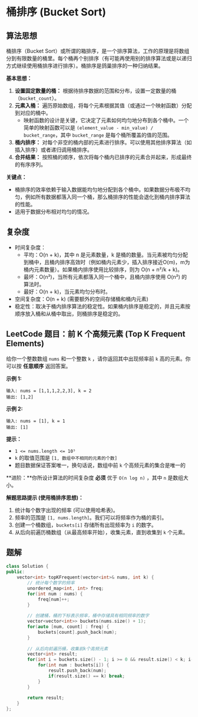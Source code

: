# 桶排序 (Bucket Sort)

## 算法思想

桶排序（Bucket Sort）或所谓的箱排序，是一个排序算法，工作的原理是将数组分到有限数量的桶里。每个桶再个别排序（有可能再使用别的排序算法或是以递归方式继续使用桶排序进行排序）。桶排序是鸽巢排序的一种归纳结果。

**基本思想：**

1.  **设置固定数量的桶：** 根据待排序数据的范围和分布，设置一定数量的桶（`bucket_count`）。
2.  **元素入桶：** 遍历原始数组，将每个元素根据其值（或通过一个映射函数）分配到对应的桶中。
    *   映射函数的设计是关键，它决定了元素如何均匀地分布到各个桶中。一个简单的映射函数可以是 `(element_value - min_value) / bucket_range`，其中 `bucket_range` 是每个桶所覆盖的值的范围。
3.  **桶内排序：** 对每个非空的桶内部的元素进行排序。可以使用其他排序算法（如插入排序）或者递归调用桶排序。
4.  **合并结果：** 按照桶的顺序，依次将每个桶内已排序的元素合并起来，形成最终的有序序列。

**关键点：**

*   桶排序的效率依赖于输入数据能均匀地分配到各个桶中。如果数据分布极不均匀，例如所有数据都落入同一个桶，那么桶排序的性能会退化到桶内排序算法的性能。
*   适用于数据分布相对均匀的情况。

## 复杂度

-   时间复杂度：
    -   平均：O(n + k)，其中 n 是元素数量，k 是桶的数量。当元素被均匀分配到桶中，且桶内排序高效时（例如桶内元素少，插入排序接近O(m)，m为桶内元素数量）。如果桶内排序使用比较排序，则为 O(n + n²/k + k)。
    -   最坏：O(n²)，当所有元素都落入同一个桶中，且桶内排序使用 O(n²) 的算法时。
    -   最好：O(n + k)，当元素均匀分布时。
-   空间复杂度：O(n + k) (需要额外的空间存储桶和桶内元素)
-   稳定性：取决于桶内排序算法的稳定性。如果桶内排序是稳定的，并且元素按顺序放入桶和从桶中取出，则桶排序是稳定的。

## LeetCode 题目：前 K 个高频元素 (Top K Frequent Elements)

给你一个整数数组 `nums` 和一个整数 `k` ，请你返回其中出现频率前 `k` 高的元素。你可以按 **任意顺序** 返回答案。

**示例 1:**

```
输入: nums = [1,1,1,2,2,3], k = 2
输出: [1,2]
```

**示例 2:**

```
输入: nums = [1], k = 1
输出: [1]
```

**提示：**

*   `1 <= nums.length <= 10⁵`
*   `k` 的取值范围是 `[1, 数组中不相同的元素的个数]`
*   题目数据保证答案唯一，换句话说，数组中前 `k` 个高频元素的集合是唯一的

**进阶：**你所设计算法的时间复杂度 **必须** 优于 `O(n log n)` ，其中 `n` 是数组大小。

**解题思路提示 (使用桶排序思想)：**

1.  统计每个数字出现的频率 (可以使用哈希表)。
2.  频率的范围是 `[1, nums.length]`。我们可以将频率作为桶的索引。
3.  创建一个桶数组，`buckets[i]` 存储所有出现频率为 `i` 的数字。
4.  从后向前遍历桶数组（从最高频率开始），收集元素，直到收集到 `k` 个元素。

## 题解

```cpp
class Solution {
public:
    vector<int> topKFrequent(vector<int>& nums, int k) {
        // 统计每个数字的频率
        unordered_map<int, int> freq;
        for(int num : nums) {
            freq[num]++;
        }
        
        // 创建桶，桶的下标表示频率，桶中存储具有相同频率的数字
        vector<vector<int>> buckets(nums.size() + 1);
        for(auto [num, count] : freq) {
            buckets[count].push_back(num);
        }
        
        // 从后向前遍历桶，收集前k个高频元素
        vector<int> result;
        for(int i = buckets.size() - 1; i >= 0 && result.size() < k; i--) {
            for(int num : buckets[i]) {
                result.push_back(num);
                if(result.size() == k) break;
            }
        }
        
        return result;
    }
};
```